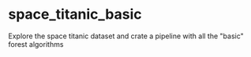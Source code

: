 # space_titanic_basic
Explore the space titanic dataset and crate a pipeline with all the "basic" forest algorithms

